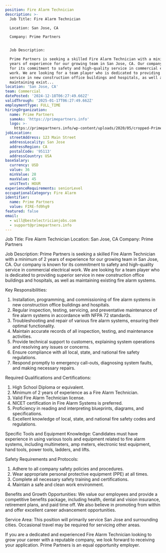 ```yaml
---
position: Fire Alarm Technician
description: >-
  Job Title: Fire Alarm Technician

  Location: San Jose, CA

  Company: Prime Partners


  Job Description:

  Prime Partners is seeking a skilled Fire Alarm Technician with a minimum of 2
  years of experience for our growing team in San Jose, CA. Our company is known
  for its commitment to safety and high-quality service in commercial electrical
  work. We are looking for a team player who is dedicated to providing superior
  service in new construction office buildings and hospitals, as well as
  maintaining exist...
location: 'San Jose, CA'
team: Commercial
datePosted: '2024-12-18T06:27:49.662Z'
validThrough: '2025-01-17T06:27:49.662Z'
employmentType: FULL_TIME
hiringOrganization:
  name: Prime Partners
  sameAs: 'https://primepartners.info'
  logo: >-
    https://primepartners.info/wp-content/uploads/2020/05/cropped-Prime-Partners-Logo-NO-BG-1-1.png
jobLocation:
  streetAddress: 123 Main Street
  addressLocality: San Jose
  addressRegion: CA
  postalCode: '95113'
  addressCountry: USA
baseSalary:
  currency: USD
  value: 36
  minValue: 28
  maxValue: 45
  unitText: HOUR
experienceRequirements: seniorLevel
occupationalCategory: Fire Alarm
identifier:
  name: Prime Partners
  value: FIRE-fd9hg9
featured: false
email:
  - will@bestelectricianjobs.com
  - support@primepartners.info
---
```




Job Title: Fire Alarm Technician
Location: San Jose, CA
Company: Prime Partners

Job Description:
Prime Partners is seeking a skilled Fire Alarm Technician with a minimum of 2 years of experience for our growing team in San Jose, CA. Our company is known for its commitment to safety and high-quality service in commercial electrical work. We are looking for a team player who is dedicated to providing superior service in new construction office buildings and hospitals, as well as maintaining existing fire alarm systems.

Key Responsibilities:
1. Installation, programming, and commissioning of fire alarm systems in new construction office buildings and hospitals.
2. Regular inspection, testing, servicing, and preventative maintenance of fire alarm systems in accordance with NFPA 72 standards.
3. Troubleshooting and repair of various fire alarm systems, ensuring their optimal functionality.
4. Maintain accurate records of all inspection, testing, and maintenance activities.
5. Provide technical support to customers, explaining system operations and resolving any issues or concerns.
6. Ensure compliance with all local, state, and national fire safety regulations.
7. Respond promptly to emergency call-outs, diagnosing system faults, and making necessary repairs.

Required Qualifications and Certifications:
1. High School Diploma or equivalent.
2. Minimum of 2 years of experience as a Fire Alarm Technician.
3. Valid Fire Alarm Technician license.
4. NICET certification in Fire Alarm Systems is preferred.
5. Proficiency in reading and interpreting blueprints, diagrams, and specifications.
6. Excellent knowledge of local, state, and national fire safety codes and regulations.

Specific Tools and Equipment Knowledge:
Candidates must have experience in using various tools and equipment related to fire alarm systems, including multimeters, amp meters, electronic test equipment, hand tools, power tools, ladders, and lifts.

Safety Requirements and Protocols:
1. Adhere to all company safety policies and procedures.
2. Wear appropriate personal protective equipment (PPE) at all times.
3. Complete all necessary safety training and certifications.
4. Maintain a safe and clean work environment.

Benefits and Growth Opportunities:
We value our employees and provide a competitive benefits package, including health, dental and vision insurance, retirement plans, and paid time off. We also believe in promoting from within and offer excellent career advancement opportunities.

Service Area:
This position will primarily service San Jose and surrounding cities. Occasional travel may be required for servicing other areas.

If you are a dedicated and experienced Fire Alarm Technician looking to grow your career with a reputable company, we look forward to receiving your application. Prime Partners is an equal opportunity employer.

